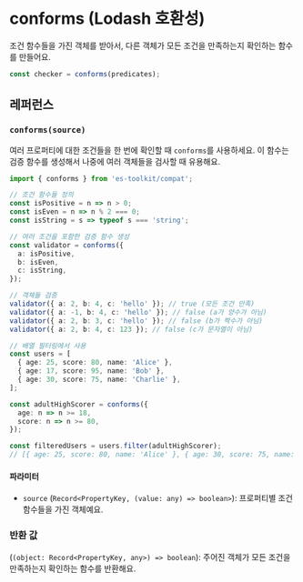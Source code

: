 # conforms (Lodash 호환성)

조건 함수들을 가진 객체를 받아서, 다른 객체가 모든 조건을 만족하는지 확인하는 함수를 만들어요.

```typescript
const checker = conforms(predicates);
```

## 레퍼런스

### `conforms(source)`

여러 프로퍼티에 대한 조건들을 한 번에 확인할 때 `conforms`를 사용하세요. 이 함수는 검증 함수를 생성해서 나중에 여러 객체들을 검사할 때 유용해요.

```typescript
import { conforms } from 'es-toolkit/compat';

// 조건 함수들 정의
const isPositive = n => n > 0;
const isEven = n => n % 2 === 0;
const isString = s => typeof s === 'string';

// 여러 조건을 포함한 검증 함수 생성
const validator = conforms({
  a: isPositive,
  b: isEven,
  c: isString,
});

// 객체들 검증
validator({ a: 2, b: 4, c: 'hello' }); // true (모든 조건 만족)
validator({ a: -1, b: 4, c: 'hello' }); // false (a가 양수가 아님)
validator({ a: 2, b: 3, c: 'hello' }); // false (b가 짝수가 아님)
validator({ a: 2, b: 4, c: 123 }); // false (c가 문자열이 아님)

// 배열 필터링에서 사용
const users = [
  { age: 25, score: 80, name: 'Alice' },
  { age: 17, score: 95, name: 'Bob' },
  { age: 30, score: 75, name: 'Charlie' },
];

const adultHighScorer = conforms({
  age: n => n >= 18,
  score: n => n >= 80,
});

const filteredUsers = users.filter(adultHighScorer);
// [{ age: 25, score: 80, name: 'Alice' }, { age: 30, score: 75, name: 'Charlie' }]
```

#### 파라미터

- `source` (`Record<PropertyKey, (value: any) => boolean>`): 프로퍼티별 조건 함수들을 가진 객체예요.

### 반환 값

(`(object: Record<PropertyKey, any>) => boolean`): 주어진 객체가 모든 조건을 만족하는지 확인하는 함수를 반환해요.
